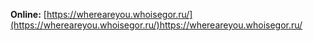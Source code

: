 **Online:** [https://whereareyou.whoisegor.ru/](https://whereareyou.whoisegor.ru/)https://whereareyou.whoisegor.ru/

